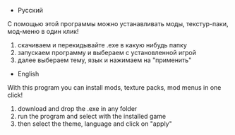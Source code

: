- Русский

С помощью этой программы можно устанавливать моды, текстур-паки, мод-меню в один клик!

1. скачиваем и перекидывайте .exe в какую нибудь папку
2. запускаем программу и выбераем с установленной игрой
3. далее выбераем тему, язык и нажимаем на "применить"
- English

With this program you can install mods, texture packs, mod menus in one click!

1. download and drop the .exe in any folder
2. run the program and select with the installed game
3. then select the theme, language and click on "apply"
